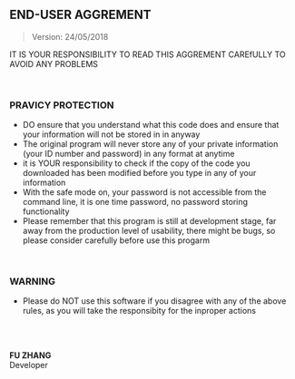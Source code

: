 ## END-USER AGGREMENT 
> Version: 24/05/2018

 IT IS YOUR 
 RESPONSIBILITY TO READ THIS AGGREMENT CAREfULLY TO AVOID ANY PROBLEMS

</br>


### PRAVICY PROTECTION
- DO ensure that you understand what this code does and ensure that your information will not be stored in in anyway
- The original program will never store any of your private information (your ID number and password) in any format at anytime
- it is YOUR responsibility to check if the copy of the code you downloaded has been modified before you type in any of your information 
- With the safe mode on, your password is not accessible from the command line, it is one time password, no password storing functionality
- Please remember that this program is still at development stage, far away from the production level of usability, there might be bugs, so please 
consider carefully before use this progarm 
</br>



### WARNING 
- Please do NOT use this software if you disagree with any of the above rules, as you will take the responsibity for the inproper actions



</br>
</br>

**FU ZHANG** </br>
Developer </br></br></br>

